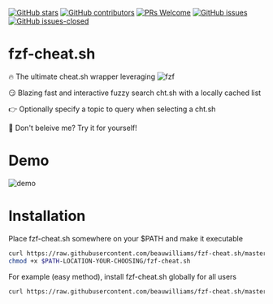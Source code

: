 [![GitHub stars](https://img.shields.io/github/stars/beauwilliams/fzf-cht.sh.svg?style=social&label=Star)](https://GitHub.com/beauwilliams/fzf-cht.sh/stargazers/)
[![GitHub contributors](https://img.shields.io/github/contributors/beauwilliams/fzf-cht.sh.svg)](https://GitHub.com/beauwilliams/fzf-cht.sh/graphs/contributors/)
[![PRs Welcome](https://img.shields.io/badge/PRs-welcome-brightgreen.svg)](http://makeapullrequest.com)
[![GitHub issues](https://img.shields.io/github/issues/beauwilliams/fzf-cht.sh.svg)](https://GitHub.com/beauwilliams/fzf-cht.sh/issues/)
[![GitHub issues-closed](https://img.shields.io/github/issues-closed/beauwilliams/fzf-cht.sh.svg)](https://GitHub.com/beauwilliams/fzf-cht.sh/issues?q=is%3Aissue+is%3Aclosed)

#  fzf-cheat.sh

🔥 The ultimate cheat.sh wrapper leveraging ![fzf](https://github.com/junegunn/fzf)

😏 Blazing fast and interactive fuzzy search cht.sh with a locally cached list

👉 Optionally specify a topic to query when selecting a cht.sh

🤨 Don't beleive me? Try it for yourself!

# Demo

![demo](https://i.ibb.co/kSMn890/ezgif-com-gif-maker.gif)

# Installation

Place fzf-cheat.sh somewhere on your $PATH and make it executable
```bash
curl https://raw.githubusercontent.com/beauwilliams/fzf-cheat.sh/master/fzf-cheat.sh > $PATH-LOCATION-YOUR-CHOOSING/fzf-cheat.sh
chmod +x $PATH-LOCATION-YOUR-CHOOSING/fzf-cheat.sh
```

For example (easy method), install fzf-cheat.sh globally for all users
```bash
curl https://raw.githubusercontent.com/beauwilliams/fzf-cheat.sh/master/fzf-cheat.sh > /usr/local/bin/fzf-cheat.sh && chmod +x /usr/local/bin/fzf-cheat.sh
```
